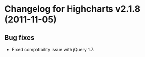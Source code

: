 # Changelog for Highcharts v2.1.8 (2011-11-05)
        

## Bug fixes
- Fixed compatibility issue with jQuery 1.7.